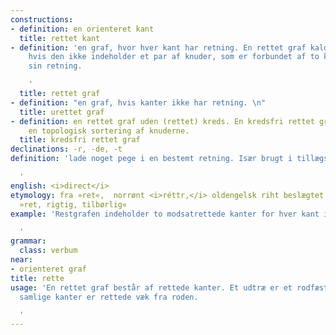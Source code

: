 ```yaml
---
constructions:
- definition: en orienteret kant
  title: rettet kant
- definition: 'en graf, hvor hver kant har retning. En rettet graf kaldes »orienteret«,
    hvis den ikke indeholder et par af knuder, som er forbundet af to kanter i hver
    sin retning.

    '
  title: rettet graf
- definition: "en graf, hvis kanter ikke har retning. \n"
  title: urettet graf
- definition: en rettet graf uden (rettet) kreds. En kredsfri rettet graf tillader
    en topologisk sortering af knuderne.
  title: kredsfri rettet graf
declinations: -r, -de, -t
definition: 'lade noget pege i en bestemt retning. Især brugt i tillægsmåde, »rettet«.

  '
english: <i>direct</i>
etymology: fra »ret«,  norrønt <i>réttr,</i> oldengelsk riht beslægtet med latin <i>rectus</i>
  »ret, rigtig, tilbørlig«
example: 'Restgrafen indeholder to modsatrettede kanter for hver kant i strømningsgrafen.

  '
grammar:
  class: verbum
near:
- orienteret graf
title: rette
usage: 'En rettet graf består af rettede kanter. Et udtræ er et rodfæstet træ hvori
  samlige kanter er rettede væk fra roden.

  '
---
```

